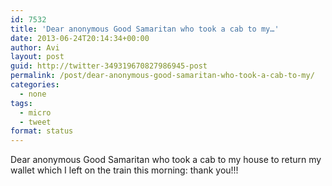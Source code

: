 ```yaml
---
id: 7532
title: 'Dear anonymous Good Samaritan who took a cab to my…'
date: 2013-06-24T20:14:34+00:00
author: Avi
layout: post
guid: http://twitter-349319670827986945-post
permalink: /post/dear-anonymous-good-samaritan-who-took-a-cab-to-my/
categories:
  - none
tags:
  - micro
  - tweet
format: status
---
```

Dear anonymous Good Samaritan who took a cab to my house to return my wallet which I left on the train this morning: thank you!!!